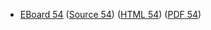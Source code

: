 * [EBoard 54](../eboards/eboard.54.html)
  ([Source 54](../eboards/eboard.54.md))
  ([HTML 54](../eboards/eboard.54.html))
  ([PDF 54](../eboards/eboard.54.pdf))
